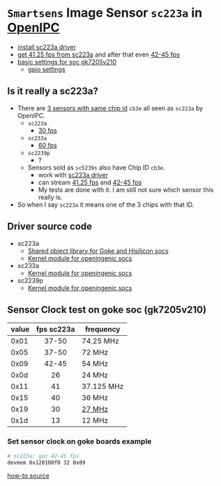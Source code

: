 # `Smartsens` Image Sensor `sc223a` in [OpenIPC](https://github.com/OpenIPC)

- [install sc223a driver](https://github.com/OpenIPC/wiki/blob/master/en/firmware-sensor-install-sc223a.md)
- [get 41.25 fps from sc223a](https://github.com/OpenIPC/firmware/issues/1324) and after that even [42-45 fps](#set-sensor-clock-on-goke-boards-example)
- [basic settings for soc gk7205v210](https://github.com/RoboSchmied/Documentation/blob/main/OpenIPC-devices.md)
  - [gpio settings](https://github.com/OpenIPC/wiki/blob/main/en/gpio-settings.md#xiongmai-xm-boards)

## Is it really a sc223a?
- There are [3 sensors with same chip id](https://github.com/OpenIPC/ipctool/issues/112) `cb3e` all seen as `sc223a` by OpenIPC.
  - `sc223a`
    - [30 fps](https://smartsens.oss-cn-beijing.aliyuncs.com/web/products/SC223A_V3.0.pdf)
  - `sc233a`
    - [60 fps](https://smartsens.oss-cn-beijing.aliyuncs.com/web/products/SC233A_V3.0.pdf)
  - `sc2239p`
    - ?
  - Sensors sold as `sc5239s` also have Chip ID `cb3e`.
    - work with [sc223a driver](https://github.com/OpenIPC/wiki/blob/master/en/firmware-sensor-install-sc223a.md)
    - can stream [41.25 fps](https://github.com/OpenIPC/firmware/issues/1324) and [42-45 fps](#set-sensor-clock-on-goke-boards-example)
    - My tests are done with it. I am still not sure which sensor this really is.
- So when I say `sc223a` it means one of the 3 chips with that ID.

## Driver source code
- sc223a
  - [Shared object library for Goke and Hisilicon socs](https://github.com/OpenIPC/openhisilicon/tree/master/libraries/sensor/hi3516ev200/smart_sc223a/)
  - [Kernel module for openingenic socs](https://github.com/OpenIPC/openingenic/tree/master/kernel/sensors/t31/sc223a)
- sc233a
  - [Kernel module for openingenic socs](https://github.com/OpenIPC/openingenic/tree/master/kernel/sensors/t41/sc233a)
- sc2239p
  - [Kernel module for openingenic socs](https://github.com/OpenIPC/openingenic/tree/master/kernel/sensors/t31/sc2239p)

## Sensor Clock test on goke soc (gk7205v210)

|value|fps sc223a| frequency |
|---| :---: |---|
|0x01 | 37-50 | 74.25 MHz |
|0x05 | 37-50 | 72 MHz |
|0x09 | 42-45 | 54 MHz | 
|0x0d | 26 | 24 MHz |
|0x11 | 41 | 37.125 MHz|
|0x15 | 40 | 36 MHz |
|0x19 | 30 | [27 MHz](https://github.com/OpenIPC/firmware/pull/117/files) |
|0x1d | 13 | 12 MHz |
<!--
|0x21 | 37-50 | 47.25 MHz |
|0x25 | 37-50 | 72 MHz |
|0x29 | 42-45 | 54 MHz |
|0x2d | 26 | 24 MHz |
|0x31| 41 | |
|0x35| 40 | |
|0x39| 30 | |
|0x3d | 13 | |
-->

### Set sensor clock on goke boards example
```bash
# sc223a: get 42-45 fps 
devmem 0x120100f0 32 0x09
```
[how-to source](https://github.com/OpenIPC/wiki/blob/master/en/install-goke.md#a-trick-for-gk7205v300imx335-users) 

